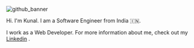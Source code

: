 ![github_banner]( https://res.cloudinary.com/kunal-img/image/upload/v1595820256/github_banner_tk4nmk.jpg )


Hi. I'm Kunal. I am a Software Engineer from India 🇮🇳.

I work as a Web Developer. For more information about me, check out my [Linkedin](https://www.linkedin.com/in/kunalkumar007) .
